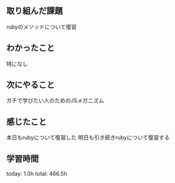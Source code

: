 ## 取り組んだ課題
  rubyのメソッドについて復習
## わかったこと
 特になし
## 次にやること
 ガチで学びたい人のためのJSメガニズム
## 感じたこと
 本日もrubyについて復習した
 明日も引き続きrubyについて復習する
## 学習時間
today: 1.0h
total: 466.5h